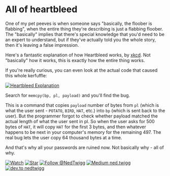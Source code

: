 # All of heartbleed

One of my pet peeves is when someone says "basically, the floober is flabbing", when the entire thing they're describing is just a flabbing floober. The "basically" implies that there's special knowledge that you'd need to be an expert to understand, but if they've actually told you the whole story, then it's leaving a false impression.

Here's a fantastic explanation of how Heartbleed works, by [xkcd](http://xkcd.com/1354/). Not "basically" how it works, this is exactly how the entire thing works.

If you're really curious, you can even look at the actual code that caused this whole kerfuffle:

[![Heartbleed Explanation](http://imgs.xkcd.com/comics/heartbleed_explanation.png)](http://xkcd.com/1354/)

Search for `memcpy(bp, pl, payload)` and you'll find the bug.

This is a command that copies `payload` number of bytes from `pl` (which is what the user sent - `POTATO`, `BIRD`, `HAT`, etc.) into `bp` (which is sent back to the user). But the programmer forgot to check whether payload matched the actual length of what the user sent in pl.  So when the user asks for 500 bytes of `HAT`, it will copy `HAT` for the first 3 bytes, and then whatever happens to be next in your computer's memory for the remaining 497. The real bug lets the user copy 64 thousand bytes at a time.

And that's why all your passwords are ruined now. Not basically why - all of why.

<!---freshmark follow
output = follow;
-->
[![Watch](https://img.shields.io/github/watchers/diffplug/blog.svg?style=social&label=Watch)](https://github.com/nedtwigg/blog/subscription)
[![Star](https://img.shields.io/github/stars/diffplug/blog.svg?style=social&label=Star)](https://github.com/nedtwigg/blog/stargazers)
[![Follow @NedTwigg](https://img.shields.io/twitter/follow/NedTwigg.svg?style=social&label=Follow)](https://twitter.com/NedTwigg)
[![Medium ned.twigg](https://img.shields.io/badge/Follow-41-blue.svg?style=social&logo=medium)](https://dev.to/nedtwigg)
[![dev.to nedtwigg](https://img.shields.io/badge/Follow-0-blue.svg?style=social&logo=dev.to)](https://dev.to/nedtwigg)
<!---freshmark /follow -->
